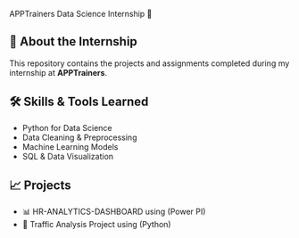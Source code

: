  APPTrainers Data Science Internship 🚀

## 📌 About the Internship  
This repository contains the projects and assignments completed during my internship at **APPTrainers**.  

## 🛠️ Skills & Tools Learned  
- Python for Data Science  
- Data Cleaning & Preprocessing  
- Machine Learning Models  
- SQL & Data Visualization  

## 📈 Projects  
- 📊 HR-ANALYTICS-DASHBOARD using (Power PI)
- 🚦 Traffic Analysis Project using (Python)
